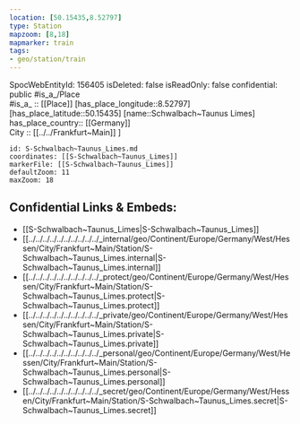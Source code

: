 ```yaml
---
location: [50.15435,8.52797] 
type: Station 
mapzoom: [8,18] 
mapmarker: train 
tags:
- geo/station/train
---
```

SpocWebEntityId: 156405
isDeleted: false
isReadOnly: false
confidential: public
#is_a_/Place  
#is_a_ :: [[Place]] 
[has_place_longitude::8.52797] 
[has_place_latitude::50.15435] 
[name::Schwalbach~Taunus Limes] 
has_place_country:: [[Germany]]  
City :: [[../../Frankfurt~Main]] ] 


```leaflet
id: S-Schwalbach~Taunus_Limes.md
coordinates: [[S-Schwalbach~Taunus_Limes]] 
markerFile: [[S-Schwalbach~Taunus_Limes]] 
defaultZoom: 11 
maxZoom: 18
```


## Confidential Links & Embeds: 
- [[S-Schwalbach~Taunus_Limes|S-Schwalbach~Taunus_Limes]] 
- [[../../../../../../../../../../_internal/geo/Continent/Europe/Germany/West/Hessen/City/Frankfurt~Main/Station/S-Schwalbach~Taunus_Limes.internal|S-Schwalbach~Taunus_Limes.internal]] 
- [[../../../../../../../../../../_protect/geo/Continent/Europe/Germany/West/Hessen/City/Frankfurt~Main/Station/S-Schwalbach~Taunus_Limes.protect|S-Schwalbach~Taunus_Limes.protect]] 
- [[../../../../../../../../../../_private/geo/Continent/Europe/Germany/West/Hessen/City/Frankfurt~Main/Station/S-Schwalbach~Taunus_Limes.private|S-Schwalbach~Taunus_Limes.private]] 
- [[../../../../../../../../../../_personal/geo/Continent/Europe/Germany/West/Hessen/City/Frankfurt~Main/Station/S-Schwalbach~Taunus_Limes.personal|S-Schwalbach~Taunus_Limes.personal]] 
- [[../../../../../../../../../../_secret/geo/Continent/Europe/Germany/West/Hessen/City/Frankfurt~Main/Station/S-Schwalbach~Taunus_Limes.secret|S-Schwalbach~Taunus_Limes.secret]] 
